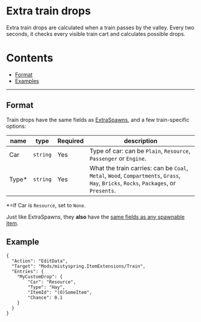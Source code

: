 # Extra train drops

Extra train drops are calculated when a train passes by the valley.
Every two seconds, it checks every visible train cart and calculates possible drops.

# Contents

* [Format](#format)
* [Examples](#examples)

--------------------

## Format

Train drops have the same fields as [ExtraSpawns](https://github.com/misty-spring/StardewMods/blob/main/ItemExtensions/docs/ExtraSpawns.md), and a few train-specific options:


| name   | type                  | Required | description                                                                                                                           |
|--------|-----------------------|----------|---------------------------------------------------------------------------------------------------------------------------------------|
| Car    | `string`              | Yes      | Type of car: can be `Plain`, `Resource`, `Passenger` or `Engine`.                                                                     |
| Type\* | `string`              | Yes      | What the train carries: can be `Coal`, `Metal`, `Wood`, `Compartments`, `Grass`, `Hay`, `Bricks`, `Rocks`, `Packages`, or `Presents`. |

*=If Car is `Resource`, set to `None`.

Just like ExtraSpawns, they **also** have the [same fields as any spawnable item](https://stardewvalleywiki.com/Modding:Item_queries#Item_spawn_fields).


## Example

```jsonc
{
  "Action": "EditData",
  "Target": "Mods/mistyspring.ItemExtensions/Train",
  "Entries": {
    "MyCustomDrop": {
        "Car": "Resource",
        "Type": "Hay",
        "ItemId": "(O)SomeItem",
        "Chance": 0.1
    }
  }
}
```
